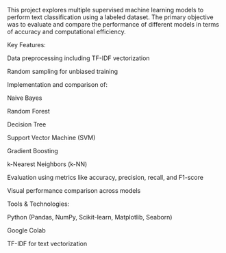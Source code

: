 This project explores multiple supervised machine learning models to perform text classification using a labeled dataset. The primary objective was to evaluate and compare the performance of different models in terms of accuracy and computational efficiency.

Key Features:

Data preprocessing including TF-IDF vectorization

Random sampling for unbiased training

Implementation and comparison of:

Naive Bayes

Random Forest

Decision Tree

Support Vector Machine (SVM)

Gradient Boosting

k-Nearest Neighbors (k-NN)

Evaluation using metrics like accuracy, precision, recall, and F1-score

Visual performance comparison across models

Tools & Technologies:

Python (Pandas, NumPy, Scikit-learn, Matplotlib, Seaborn)

Google Colab

TF-IDF for text vectorization
